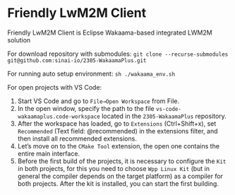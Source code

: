 # Friendly LwM2M Client
Friendly LwM2M Client  is Eclipse Wakaama-based integrated LWM2M solution

For download repository with submodules:  `git clone --recurse-submodules git@github.com:sinai-io/2305-WakaamaPlus.git`  

For running auto setup environment:  `sh ./wakaama_env.sh`

For open projects with VS Code:
1) Start VS Code and go to `File→Open Workspace` from File.
2) In the open window, specify the path to the file `vs-code-wakaamaplus.code-workspace` located in the `2305-WakaamaPlus` repository.
3) After the workspace has loaded, go to `Extensions` (Ctrl+Shift+x), set `Recommended` (Text field: @recommended) in the extensions filter, and then install all recommended extensions.
4) Let’s move on to the `CMake Tool` extension, the open one contains the entire main interface.
5) Before the first build of the projects, it is necessary to configure the `Kit` in both projects, for this you need to choose `Wpp Linux Kit` (but in general the compiler depends on the target platform) as a compiler for both projects. After the  kit is installed, you can start the first building.
